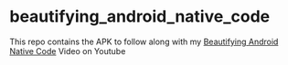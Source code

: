 # beautifying_android_native_code
This repo contains the APK to follow along with my [Beautifying Android Native Code](https://youtu.be/sK_jsQ5bJUk) Video on Youtube
